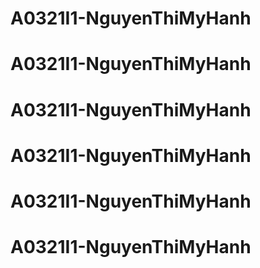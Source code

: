 # A0321I1-NguyenThiMyHanh
# A0321I1-NguyenThiMyHanh
# A0321I1-NguyenThiMyHanh
# A0321I1-NguyenThiMyHanh
# A0321I1-NguyenThiMyHanh
# A0321I1-NguyenThiMyHanh
